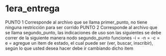 # 1era_entrega
PUNTO 1
Corresponde al archivo que se llama primer_punto, no tiene ninguna restricción para ser corrido 
PUNTO 2
Corresponde al archivo que se llama segundo_punto, las indicaciones de uso son las siguientes
se debe correr de la siguiente manera
nodo segundo_punto funciones -i = -n = -c = e =
agregue un item de estado, el cual puede ser (ver, buscar, inscribir), según lo que usted desea hacer debe ir cambiando dicho item
